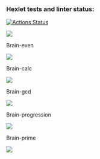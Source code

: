 ### Hexlet tests and linter status:

[![Actions Status](https://github.com/blackgoldi/fullstack-javascript-project-44/actions/workflows/hexlet-check.yml/badge.svg)](https://github.com/blackgoldi/fullstack-javascript-project-44/actions)

<a href="https://codeclimate.com/github/blackgoldi/fullstack-javascript-project-44/maintainability"><img src="https://api.codeclimate.com/v1/badges/a709036dfc6a3e9a7e61/maintainability" /></a>

<p>Brain-even</p>
<a href="https://asciinema.org/a/704178" target="_blank"><img src="https://asciinema.org/a/704178.svg" /></a>
<p>Brain-calc</p>
<a href="https://asciinema.org/a/pZ47Xphps5TkCK4axWvWGweeH" target="_blank"><img src="https://asciinema.org/a/pZ47Xphps5TkCK4axWvWGweeH.svg" /></a>
<p>Brain-gcd</p>
<a href="https://asciinema.org/a/rl6ypLXLThmjNNCiziu7f4zUo" target="_blank"><img src="https://asciinema.org/a/rl6ypLXLThmjNNCiziu7f4zUo.svg" /></a>
<p>Brain-progression</p>
<a href="https://asciinema.org/a/YXQw0K210BUEuDDHTQiH2MPFr" target="_blank"><img src="https://asciinema.org/a/YXQw0K210BUEuDDHTQiH2MPFr.svg" /></a>
<p>Brain-prime</p>
<a href="https://asciinema.org/a/5Vadf37PYfm9ZYvjdZdDDZWq2" target="_blank"><img src="https://asciinema.org/a/5Vadf37PYfm9ZYvjdZdDDZWq2.svg" /></a>